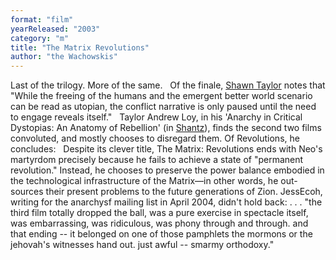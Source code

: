 ```yaml
---
format: "film"
yearReleased: "2003"
category: "m"
title: "The Matrix Revolutions"
author: "the Wachowskis"
---
```

Last of the trilogy. More of the same.
 
Of the finale, <a href="https://thenerdsofcolor.org/2016/12/20/butler-dystopia-propaganda-and-a-way-through/"> Shawn Taylor</a> notes that "While the freeing of the humans and the  emergent better world scenario can be read as utopian, the conflict  narrative is only paused until the need to engage reveals itself."
 
Taylor Andrew Loy, in his 'Anarchy in Critical  Dystopias: An Anatomy of Rebellion' (in <a href="Shea,%20Robert">Shantz</a>),  finds the second two films convoluted, and mostly chooses to  disregard them. Of Revolutions, he concludes:
 
Despite its clever title, The Matrix:  Revolutions ends with Neo's martyrdom precisely because he fails  to achieve a state of "permanent revolution." Instead, he chooses  to preserve the power balance embodied in the technological  infrastructure of the Matrix—in other words, he out-sources their  present problems to the future generations of Zion.
JessEcoh, writing for the anarchysf mailing  list in April 2004, didn't hold back: . . . "the third film totally  dropped the ball, was a pure exercise in spectacle itself, was  embarrassing, was ridiculous, was phony through and through. and  that ending -- it belonged on one of those pamphlets the mormons or  the jehovah's witnesses hand out. just awful -- smarmy orthodoxy."